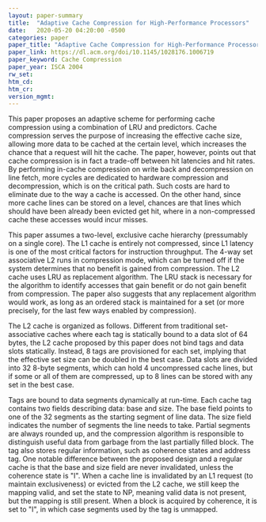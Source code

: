 ```yaml
---
layout: paper-summary
title:  "Adaptive Cache Compression for High-Performance Processors"
date:   2020-05-20 04:20:00 -0500
categories: paper
paper_title: "Adaptive Cache Compression for High-Performance Processors"
paper_link: https://dl.acm.org/doi/10.1145/1028176.1006719
paper_keyword: Cache Compression
paper_year: ISCA 2004
rw_set:
htm_cd:
htm_cr:
version_mgmt:
---
```


This paper proposes an adaptive scheme for performing cache compression using a combination of LRU and predictors.
Cache compression serves the purpose of increasing the effective cache size, allowing more data to be cached at the 
certain level, which increases the chance that a request will hit the cache.
The paper, however, points out that cache compression is in fact a trade-off between hit latencies and hit rates.
By performing in-cache compression on write back and decompression on line fetch, more cycles are dedicated to
hardware compression and decompression, which is on the critical path. Such costs are hard to eliminate due to the 
way a cache is accessed. On the other hand, since more cache lines can be stored on a level, chances are that lines
which should have been already been evicted get hit, where in a non-compressed cache these accesses would incur misses.

This paper assumes a two-level, exclusive cache hierarchy (pressumably on a single core). The L1 cache is entirely
not compressed, since L1 latency is one of the most critical factors for instruction throughput. The 4-way set associative 
L2 runs in compression mode, which can be turned off if the system determines that no benefit is gained from compression.
The L2 cache uses LRU as replacement algorithm. The LRU stack is necessary for the algorithm to identify accesses
that gain benefit or do not gain benefit from compression. The paper also suggests that any replacement algorithm would 
work, as long as an ordered stack is maintained for a set (or more precisely, for the last few ways enabled by compression).

The L2 cache is organized as follows. Different from traditional set-associative caches where each tag is statically bound
to a data slot of 64 bytes, the L2 cache proposed by this paper does not bind tags and data slots statically. Instead,
8 tags are provisioned for each set, implying that the effective set size can be doubled in the best case. Data slots
are divided into 32 8-byte segments, which can hold 4 uncompressed cache lines, but if some or all of them are compressed,
up to 8 lines can be stored with any set in the best case. 

Tags are bound to data segments dynamically at run-time. Each cache tag contains two fields describing data: base and 
size. The base field points to one of the 32 segments as the starting segment of line data. The size field indicates the 
number of segments the line needs to take. Partial segments are always rounded up, and the compression algorithm is 
responsible to distinguish useful data from garbage from the last partially filled block. The tag also stores regular 
information, such as coherence states and address tag. One notable difference between the proposed design and a regular
cache is that the base and size field are never invalidated, unless the coherence state is "I". When a cache line is 
invalidated by an L1 request (to maintain exclusiveness) or evicted from the L2 cache, we still keep the mapping valid,
and set the state to NP, meaning valid data is not present, but the mapping is still present. When a block is acquired 
by coherence, it is set to "I", in which case segments used by the tag is unmapped.